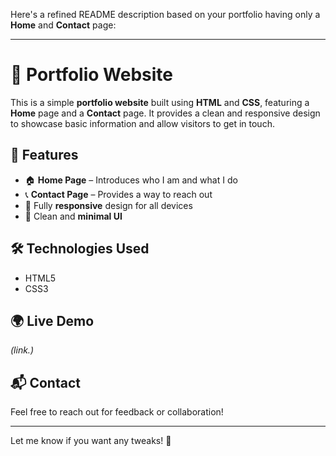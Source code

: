 Here's a refined README description based on your portfolio having only a **Home** and **Contact** page:  

---

# 🌟 Portfolio Website  

This is a simple **portfolio website** built using **HTML** and **CSS**, featuring a **Home** page and a **Contact** page. It provides a clean and responsive design to showcase basic information and allow visitors to get in touch.  

## 📌 Features  
- 🏠 **Home Page** – Introduces who I am and what I do  
- 📞 **Contact Page** – Provides a way to reach out  
- 📱 Fully **responsive** design for all devices  
- 🎨 Clean and **minimal UI**  

## 🛠️ Technologies Used  
- HTML5  
- CSS3  

## 🌍 Live Demo  
*(link.)*  

## 📬 Contact  
Feel free to reach out for feedback or collaboration!  

---

Let me know if you want any tweaks! 🚀
